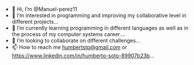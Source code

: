 - 👋 Hi, I’m @Manuel-perez11
- 👀 I’m interested in programming and improving my collaborative level in different projects...
- 🌱 I’m currently learning programming in different languages as well as in the process of my computer systems career....
- 💞️ I’m looking to collaborate on different challenges...
- 📫 How to reach me humbertstp@gmail.com  or https://www.linkedin.com/in/humberto-soto-89907b23b...

<!---
Manuel-perez11/Manuel-perez11 is a ✨ special ✨ repository because its `README.md` (this file) appears on your GitHub profile.
You can click the Preview link to take a look at your changes.
--->
